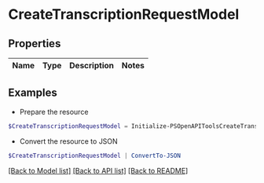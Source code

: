 # CreateTranscriptionRequestModel
## Properties

Name | Type | Description | Notes
------------ | ------------- | ------------- | -------------

## Examples

- Prepare the resource
```powershell
$CreateTranscriptionRequestModel = Initialize-PSOpenAPIToolsCreateTranscriptionRequestModel 
```

- Convert the resource to JSON
```powershell
$CreateTranscriptionRequestModel | ConvertTo-JSON
```

[[Back to Model list]](../README.md#documentation-for-models) [[Back to API list]](../README.md#documentation-for-api-endpoints) [[Back to README]](../README.md)

